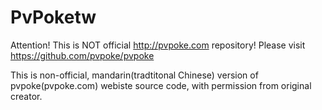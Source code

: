 # PvPoketw
Attention! This is NOT official http://pvpoke.com repository! 
Please visit https://github.com/pvpoke/pvpoke

This is non-official, mandarin(tradtitonal Chinese) version of pvpoke(pvpoke.com) webiste source code, with permission from original creator.

